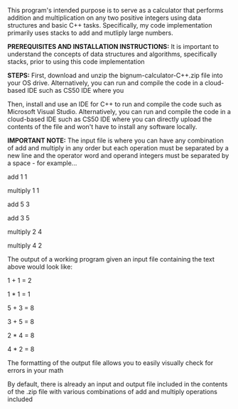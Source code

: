 This program's intended purpose is to serve as a calculator that performs addition and multiplication on any two positive integers using data structures and basic C++ tasks. Specifically, my code implementation primarily uses stacks to add and mutliply large numbers.

**PREREQUISITES AND INSTALLATION INSTRUCTIONS:**
It is important to understand the concepts of data structures and algorithms, specifically stacks, prior to using this code implementation

**STEPS:**
First, download and unzip the bignum-calculator-C++.zip file into your OS drive. Alternatively, you can run and compile the code in a cloud-based IDE such as CS50 IDE where you 

Then, install and use an IDE for C++ to run and compile the code such as Microsoft Visual Studio. Alternatively, you can run and compile the code in a cloud-based IDE such as CS50 IDE where you can directly upload the contents of the file and won't have to install any software locally.

**IMPORTANT NOTE:** The input file is where you can have any combination of add and multiply in any order but each operation must be separated by a new line and the operator word and operand integers must be separated by a space - for example...

add 1 1

multiply 1 1

add 5 3

add 3 5

multiply 2 4

multiply 4 2


The output of a working program given an input file containing the text above would look like:

1 + 1 = 2

1 * 1 = 1

5 + 3 = 8

3 + 5 = 8

2 * 4 = 8

4 * 2 = 8

The formatting of the output file allows you to easily visually check for errors in your math

By default, there is already an input and output file included in the contents of the .zip file with various combinations of add and multiply operations included
